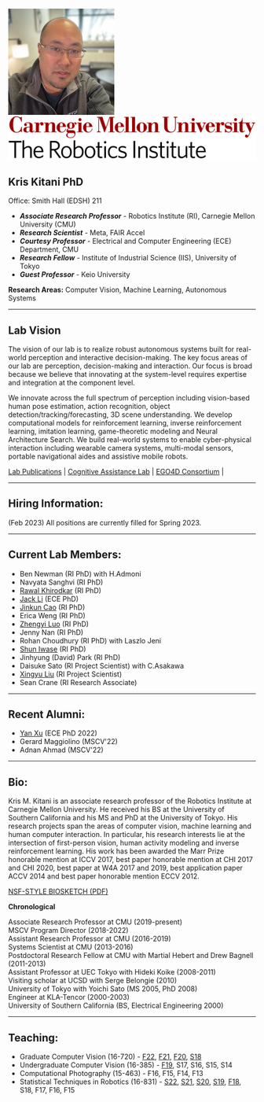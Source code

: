 ![headshot](kitani_kris.jpg)&nbsp;&nbsp;&nbsp;&nbsp;![rilogo](riLogo2019.svg)

## Kris Kitani PhD  

Office: Smith Hall (EDSH) 211

* ***Associate Research Professor*** - Robotics Institute (RI), Carnegie Mellon University (CMU)
* ***Research Scientist*** - Meta, FAIR Accel
* ***Courtesy Professor*** - Electrical and Computer Engineering (ECE) Department, CMU 
* ***Research Fellow*** - Institute of Industrial Science (IIS), University of Tokyo  
* ***Guest Professor*** - Keio University
    
**Research Areas:** Computer Vision, Machine Learning, Autonomous Systems

***

## Lab Vision 

The vision of our lab is to realize robust autonomous systems built for real-world perception and interactive decision-making.
The key focus areas of our lab are perception, decision-making and interaction.
Our focus is broad because we believe that innovating at the system-level requires expertise and integration at the component level.

We innovate across the full spectrum of perception including vision-based human pose estimation, action recognition, object detection/tracking/forecasting, 3D scene understanding.
We develop computational models for reinforcement learning, inverse reinforcement learning, imitation learning, game-theoretic modeling and Neural Architecture Search.
We build real-world systems to enable cyber-physical interaction including wearable camera systems, multi-modal sensors, portable navigational aides and assistive mobile robots.

[Lab Publications](https://scholar.google.com/citations?user=yv3sH74AAAAJ&hl=en) | [Cognitive Assistance Lab](https://www.cs.cmu.edu/~NavCog/) | [EGO4D Consortium](https://ego4d-data.org) |

***

## Hiring Information:

(Feb 2023) All positions are currently filled for Spring 2023. 

***

## Current Lab Members:

* Ben Newman (RI PhD) with H.Admoni
* Navyata Sanghvi (RI PhD)
* [Rawal Khirodkar](https://rawalkhirodkar.github.io/) (RI PhD)
* [Jack Li](https://yujheli.github.io/) (ECE PhD)
* [Jinkun Cao](https://www.jinkuncao.com) (RI PhD)
* Erica Weng (RI PhD)
* [Zhengyi Luo](https://zhengyiluo.github.io/) (RI PhD)
* Jenny Nan (RI PhD)
* Rohan Choudhury (RI PhD) with Laszlo Jeni
* [Shun Iwase](https://sh8.io/) (RI PhD)
* Jinhyung (David) Park (RI PhD)
* Daisuke Sato (RI Project Scientist) with C.Asakawa
* [Xingyu Liu](https://xingyul.github.io) (RI Project Scientist)
* Sean Crane (RI Research Associate)

***

## Recent Alumni:

* [Yan Xu](http://www.cs.cmu.edu/~yxu2/) (ECE PhD 2022)
* Gerard Maggiolino (MSCV'22)
* Adnan Ahmad (MSCV'22)

***

## Bio:

Kris M. Kitani is an associate research professor of the Robotics Institute at Carnegie Mellon University.
He received his BS at the University of Southern California and his MS and PhD at the University of Tokyo.
His research projects span the areas of computer vision, machine learning and human computer interaction.
In particular, his research interests lie at the intersection of first-person vision, human activity modeling and inverse reinforcement learning.
His work has been awarded the Marr Prize honorable mention at ICCV 2017, best paper honorable mention at CHI 2017 and CHI 2020, best paper at W4A 2017 and 2019, best application paper ACCV 2014 and best paper honorable mention ECCV 2012.

[NSF-STYLE BIOSKETCH (PDF)](./Kitani_Biosketch.pdf)


**Chronological**

Associate Research Professor at CMU (2019-present)  
MSCV Program Director (2018-2022)  
Assistant Research Professor at CMU (2016-2019)  
Systems Scientist at CMU (2013-2016)  
Postdoctoral Research Fellow at CMU with Martial Hebert and Drew Bagnell (2011-2013)  
Assistant Professor at UEC Tokyo with Hideki Koike (2008-2011)  
Visiting scholar at UCSD with Serge Belongie  (2010)  
University of Tokyo with Yoichi Sato (MS 2005, PhD 2008)  
Engineer at KLA-Tencor (2000-2003)  
University of Southern California (BS, Electrical Engineering 2000)  

***

## Teaching:

* Graduate Computer Vision (16-720) - [F22](./courses/16720B/), 
[F21](.courses/syllbus/Computer_Vision_16_720B_Syllabus_Fall_2021.pdf), 
[F20](.courses/syllbus/Computer_Vision_16_720B_Syllabus_Fall_2020.pdf), 
[S18](.courses/syllbus/16720_S18_Computer_Vision_Syllabus.pdf) 
* Undergraduate Computer Vision (16-385) - 
[F19](.courses/syllbus/16385_F19_Computer_Vision_Syllabus.pdf), S17, S16, S15, S14 
* Computational Photography (15-463) - F16, F15, F14, F13
* Statistical Techniques in Robotics (16-831) - 
[S22](.courses/syllbus/RoboStats_16_831_Syllabus_Spring_2022.pdf), 
[S21](.courses/syllbus/RoboStats_16_831_Syllabus_Spring_2021.pdf), 
[S20](RoboStats_16_831_Syllabus_Spring_2020.pdf), 
[S19](.courses/syllbus/RoboStats_16_831_Syllabus_Spring_2019.pdf), 
[F18](RoboStats_16_831_Syllabus_Fall_2018.pdf), S18, F17, F16, F15




